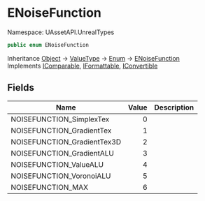# ENoiseFunction

Namespace: UAssetAPI.UnrealTypes

```csharp
public enum ENoiseFunction
```

Inheritance [Object](https://docs.microsoft.com/en-us/dotnet/api/system.object) → [ValueType](https://docs.microsoft.com/en-us/dotnet/api/system.valuetype) → [Enum](https://docs.microsoft.com/en-us/dotnet/api/system.enum) → [ENoiseFunction](./uassetapi.unrealtypes.enoisefunction.md)<br>
Implements [IComparable](https://docs.microsoft.com/en-us/dotnet/api/system.icomparable), [IFormattable](https://docs.microsoft.com/en-us/dotnet/api/system.iformattable), [IConvertible](https://docs.microsoft.com/en-us/dotnet/api/system.iconvertible)

## Fields

| Name | Value | Description |
| --- | --: | --- |
| NOISEFUNCTION_SimplexTex | 0 |  |
| NOISEFUNCTION_GradientTex | 1 |  |
| NOISEFUNCTION_GradientTex3D | 2 |  |
| NOISEFUNCTION_GradientALU | 3 |  |
| NOISEFUNCTION_ValueALU | 4 |  |
| NOISEFUNCTION_VoronoiALU | 5 |  |
| NOISEFUNCTION_MAX | 6 |  |
